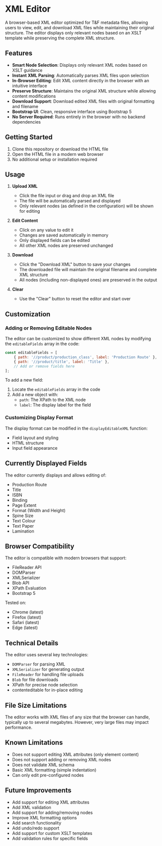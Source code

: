 # XML Editor

A browser-based XML editor optimized for T&F metadata files, allowing users to view, edit, and download XML files while maintaining their original structure. The editor displays only relevant nodes based on an XSLT template while preserving the complete XML structure.

## Features

- **Smart Node Selection**: Displays only relevant XML nodes based on XSLT guidance
- **Instant XML Parsing**: Automatically parses XML files upon selection
- **In-Browser Editing**: Edit XML content directly in the browser with an intuitive interface
- **Preserve Structure**: Maintains the original XML structure while allowing content modifications
- **Download Support**: Download edited XML files with original formatting and filename
- **Bootstrap UI**: Clean, responsive interface using Bootstrap 5
- **No Server Required**: Runs entirely in the browser with no backend dependencies

## Getting Started

1. Clone this repository or download the HTML file
2. Open the HTML file in a modern web browser
3. No additional setup or installation required

## Usage

1. **Upload XML**
   - Click the file input or drag and drop an XML file
   - The file will be automatically parsed and displayed
   - Only relevant nodes (as defined in the configuration) will be shown for editing

2. **Edit Content**
   - Click on any value to edit it
   - Changes are saved automatically in memory
   - Only displayed fields can be edited
   - All other XML nodes are preserved unchanged

3. **Download**
   - Click the "Download XML" button to save your changes
   - The downloaded file will maintain the original filename and complete XML structure
   - All nodes (including non-displayed ones) are preserved in the output

4. **Clear**
   - Use the "Clear" button to reset the editor and start over

## Customization

### Adding or Removing Editable Nodes

The editor can be customized to show different XML nodes by modifying the `editableFields` array in the code:

```javascript
const editableFields = [
    { path: '//product/production_class', label: 'Production Route' },
    { path: '//product/title', label: 'Title' },
    // Add or remove fields here
];
```

To add a new field:
1. Locate the `editableFields` array in the code
2. Add a new object with:
   - `path`: The XPath to the XML node
   - `label`: The display label for the field

### Customizing Display Format

The display format can be modified in the `displayEditableXML` function:
- Field layout and styling
- HTML structure
- Input field appearance

## Currently Displayed Fields

The editor currently displays and allows editing of:
- Production Route
- Title
- ISBN
- Binding
- Page Extent
- Format (Width and Height)
- Spine Size
- Text Colour
- Text Paper
- Lamination

## Browser Compatibility

The editor is compatible with modern browsers that support:
- FileReader API
- DOMParser
- XMLSerializer
- Blob API
- XPath Evaluation
- Bootstrap 5

Tested on:
- Chrome (latest)
- Firefox (latest)
- Safari (latest)
- Edge (latest)

## Technical Details

The editor uses several key technologies:
- `DOMParser` for parsing XML
- `XMLSerializer` for generating output
- `FileReader` for handling file uploads
- `Blob` for file downloads
- XPath for precise node selection
- contenteditable for in-place editing

## File Size Limitations

The editor works with XML files of any size that the browser can handle, typically up to several megabytes. However, very large files may impact performance.

## Known Limitations

- Does not support editing XML attributes (only element content)
- Does not support adding or removing XML nodes
- Does not validate XML schema
- Basic XML formatting (simple indentation)
- Can only edit pre-configured nodes

## Future Improvements

- Add support for editing XML attributes
- Add XML validation
- Add support for adding/removing nodes
- Improve XML formatting options
- Add search functionality
- Add undo/redo support
- Add support for custom XSLT templates
- Add validation rules for specific fields
